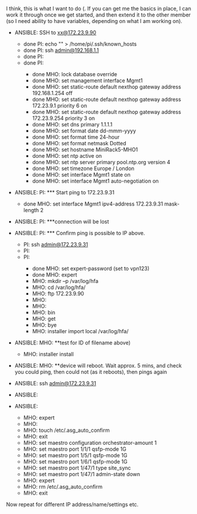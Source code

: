 I think, this is what I want to do (. If you can get me the basics in place, I can work it through once we get started, and then extend it to the other member (so I need ability to have variables, depending on what I am working on).

- ANSIBLE: SSH to  xx@172.23.9.90 
  - done PI: echo "" > /home/pi/.ssh/known_hosts
  - done PI: ssh admin@192.168.1.1
  - done PI: <user>
  - done PI: <password>
    - done MHO: lock database override
    - done MHO: set management interface Mgmt1
    - done MHO: set static-route default nexthop gateway address 192.168.1.254 off
    - done MHO: set static-route default nexthop gateway address 172.23.9.1 priority 6 on
    - done MHO: set static-route default nexthop gateway address 172.23.9.254 priority 3 on
    - done MHO: set dns primary 1.1.1.1
    - done MHO: set format date dd-mmm-yyyy
    - done MHO: set format time 24-hour
    - done MHO: set format netmask Dotted
    - done MHO: set hostname MiniRack5-MHO1
    - done MHO: set ntp active on
    - done MHO: set ntp server primary pool.ntp.org version 4
    - done MHO: set timezone Europe / London
    - done MHO: set interface Mgmt1 state on
    - done MHO: set interface Mgmt1 auto-negotiation on

- ANSIBLE: PI: *** Start ping to 172.23.9.31
  - done MHO: set interface Mgmt1 ipv4-address 172.23.9.31 mask-length 2
- ANSIBLE: PI: ***connection will be lost
- ANSIBLE: PI: *** Confirm ping is possible to IP above. 
  - PI: ssh admin@172.23.9.31
  - PI: <user>
  - PI: <password>
    - done MHO: set expert-password (set to vpn123)
    - done MHO: expert
    - MHO: mkdir –p /var/log/hfa 
    - MHO: cd /var/log/hfa/
    - MHO: ftp 172.23.9.90 
    - MHO: <user> 
    - MHO: <password>
    - MHO: bin
    - MHO: get <filename>
    - MHO: bye
    - MHO: installer import local /var/log/hfa/<filename>
- ANSIBLE:  MHO: **test for ID of filename above) 
  - MHO: installer install <id>
- ANSIBLE:  MHO: **device will reboot. Wait approx. 5 mins, and check you could ping, then could not (as it reboots), then pings again
- ANSIBLE:  ssh admin@172.23.9.31
- ANSIBLE:  <user>
- ANSIBLE:  <password>
  - MHO: expert 
  - MHO: <password>
  - MHO: touch /etc/.asg_auto_confirm
  - MHO: exit
  - MHO: set maestro configuration orchestrator-amount 1
  - MHO: set maestro port 1/1/1 qsfp-mode 1G
  - MHO: set maestro port 1/5/1 qsfp-mode 1G
  - MHO: set maestro port 1/6/1 qsfp-mode 1G
  - MHO: set maestro  port 1/47/1 type site_sync
  - MHO: set maestro  port 1/47/1 admin-state down
  - MHO: expert <password>
  - MHO: rm /etc/.asg_auto_confirm
  - MHO: exit

Now repeat for different IP address/name/settings etc.
